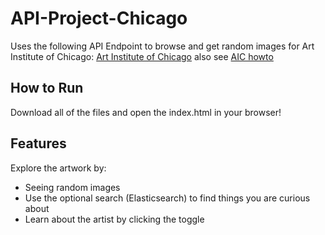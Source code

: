 # API-Project-Chicago

Uses the following API Endpoint to browse and get random images for Art Institute of Chicago:
[Art Institute of Chicago](https://api.artic.edu/api/v1/artworks) 
also see [AIC howto](https://api.artic.edu/docs/#introduction)

## How to Run

Download all of the files and open the index.html in your browser!

## Features

Explore the artwork by:
- Seeing random images
- Use the optional search (Elasticsearch) to find things you are curious about
- Learn about the artist by clicking the toggle
